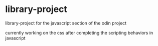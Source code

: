 # library-project
library-project for the javascript section of the odin project

currently working on the css after completing the scripting behaviors in javascript

